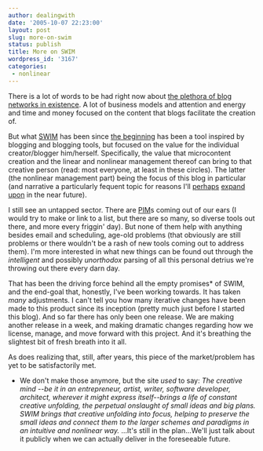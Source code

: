 ```yaml
---
author: dealingwith
date: '2005-10-07 22:23:00'
layout: post
slug: more-on-swim
status: publish
title: More on SWIM
wordpress_id: '3167'
categories:
 - nonlinear
---
```


There is a lot of words to be had right now about [the plethora of blog
networks in existence][1]. A lot of business models and attention and energy
and time and money focused on the content that blogs facilitate the creation
of.


But what [SWIM][2] has been since [the beginning][3] has been a tool inspired
by blogging and blogging tools, but focused on the value for the individual
creator/blogger him/herself. Specifically, the value that microcontent
creation and the linear and nonlinear management thereof can bring to that
creative person (read: most everyone, at least in these circles). The latter
(the nonlinear management part) being the focus of this blog in particular
(and narrative a particularly fequent topic for reasons I'll [perhaps][4]
[expand][5] [upon][6] in the near future).


I still see an untapped sector. There are [PIM][7]s coming out of our ears (I
would try to make or link to a list, but there are so many, so diverse tools
out there, and more every friggin' day). But none of them help with anything
besides email and scheduling, age-old problems (that obviously are still
problems or there wouldn't be a rash of new tools coming out to address them).
I'm more interested in what new things can be found out through the
_intelligent_ and possibly _unorthodox_ parsing of all this personal detrius
we're throwing out there every darn day.


That has been the driving force behind all the empty promises* of SWIM, and
the end-goal that, honestly, I've been working towards. It has taken _many_
adjustments. I can't tell you how many iterative changes have been made to
this product since its inception (pretty much just before I started this
blog). And so far there has only been one release. We are making another
release in a week, and making dramatic changes regarding how we license,
manage, and move forward with this project. And it's breathing the slightest
bit of fresh breath into it all.


As does realizing that, still, after years, this piece of the market/problem
has yet to be satisfactorily met.


* We don't make those anymore, but the site _used_ to say: _The creative mind
--be it in an entrepreneur, artist, writer, software developer, architect,
wherever it might express itself--brings a life of constant creative
unfolding, the perpetual onslaught of small ideas and big plans. SWIM brings
that creative unfolding into focus, helping to preserve the small ideas and
connect them to the larger schemes and paradigms in an intuitive and nonlinear
way._ ...It's still in the plan...We'll just talk about it publicly when we
can actually deliver in the foreseeable future.

   [1]: http://www.blogherald.com/2005/06/20/list-of-blog-networks-v2/ (jebus! wtf? that's a lot!)

   [2]: http://underde.com/swim

   [3]: http://nonlinear.blogspot.com/2001_09_01_nonlinear_archive.html

   [4]: http://www.livejournal.com/users/dealingwith/141853.html

   [5]: http://www.livejournal.com/users/dealingwith/142666.html

   [6]: http://www.livejournal.com/users/dealingwith/145077.html

   [7]: http://www.google.com/search?q=define%3A+PIM

   

